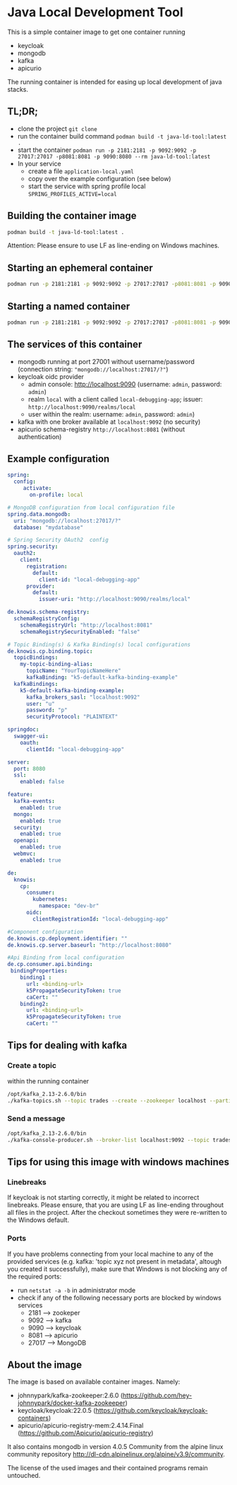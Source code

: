# Java Local Development Tool

This is a simple container image to get one container running

- keycloak
- mongodb
- kafka
- apicurio

The running container is intended for easing up local development of java stacks.

## TL;DR;

- clone the project `git clone `
- run the container build command `podman build -t java-ld-tool:latest .`
- start the container `podman run -p 2181:2181 -p 9092:9092 -p 27017:27017 -p8081:8081 -p 9090:8080 --rm java-ld-tool:latest`
- In your service
  - create a file `application-local.yaml`
  - copy over the example configuration (see below)
  - start the service with spring profile local `SPRING_PROFILES_ACTIVE=local`

## Building the container image

```sh
podman build -t java-ld-tool:latest .
```

Attention: Please ensure to use LF as line-ending on Windows machines.

## Starting an ephemeral container

```sh
podman run -p 2181:2181 -p 9092:9092 -p 27017:27017 -p8081:8081 -p 9090:8080 --rm java-ld-tool:latest
```

## Starting a named container

```sh
podman run -p 2181:2181 -p 9092:9092 -p 27017:27017 -p8081:8081 -p 9090:8080 --name java-ld-tool java-ld-tool:latest
```

## The services of this container

- mongodb running at port 27001 without username/password (connection string: `"mongodb://localhost:27017/?"`)
- keycloak oidc provider
  - admin console: <http://localhost:9090> (username: `admin`, password: `admin`)
  - realm `local` with a client called `local-debugging-app`; issuer: `http://localhost:9090/realms/local`
  - user within the realm: username: `admin`, password: `admin`)
- kafka with one broker available at `localhost:9092` (no security)
- apicurio schema-registry `http://localhost:8081` (without authentication)

## Example configuration

```yaml
spring:
  config:
     activate:
       on-profile: local

# MongoDB configuration from local configuration file
spring.data.mongodb:
  uri: "mongodb://localhost:27017/?"
  database: "mydatabase"

# Spring Security OAuth2  config
spring.security:
  oauth2:
    client:
      registration:
        default:
          client-id: "local-debugging-app"
      provider:
        default:
          issuer-uri: "http://localhost:9090/realms/local"

de.knowis.schema-registry:
  schemaRegistryConfig:
    schemaRegistryUrl: "http://localhost:8081"
    schemaRegistrySecurityEnabled: "false"

# Topic Binding(s) & Kafka Binding(s) local configurations
de.knowis.cp.binding.topic:
  topicBindings:
    my-topic-binding-alias:
      topicName: "YourTopicNameHere"
      kafkaBinding: "k5-default-kafka-binding-example"
  kafkaBindings:
    k5-default-kafka-binding-example:
      kafka_brokers_sasl: "localhost:9092"
      user: "u"
      password: "p"
      securityProtocol: "PLAINTEXT"

springdoc:
  swagger-ui:
    oauth:
      clientId: "local-debugging-app"

server:
  port: 8080
  ssl:
    enabled: false

feature:
  kafka-events:
    enabled: true
  mongo:
    enabled: true
  security:
    enabled: true
  openapi:
    enabled: true
  webmvc:
    enabled: true

de:
  knowis:
    cp:
      consumer:
        kubernetes:
          namespace: "dev-br"
      oidc:
        clientRegistrationId: "local-debugging-app"

#Component configuration
de.knowis.cp.deployment.identifier: ""
de.knowis.cp.server.baseurl: "http://localhost:8080"

#Api Binding from local configuration
de.cp.consumer.api.binding:
 bindingProperties:
    binding1 :
      url: <binding-url>
      k5PropagateSecurityToken: true
      caCert: ""
    binding2:
      url: <binding-url>
      k5PropagateSecurityToken: true
      caCert: ""
```

## Tips for dealing with kafka

### Create a topic

within the running container

```sh
/opt/kafka_2.13-2.6.0/bin 
./kafka-topics.sh --topic trades --create --zookeeper localhost --partitions 1 --replication-factor 1
```

### Send a message

```sh
/opt/kafka_2.13-2.6.0/bin 
./kafka-console-producer.sh --broker-list localhost:9092 --topic trades --property parse.key=true --property key.separator=":"
```

## Tips for using this image with windows machines

### Linebreaks

If keycloak is not starting correctly, it might be related to incorrect linebreaks. Please ensure, that you are using LF as line-ending throughout all files in the project. After the checkout sometimes they were re-written to the Windows default.

### Ports

If you have problems connecting from your local machine to any of the provided services (e.g. kafka: 'topic xyz not present in metadata', altough you created it successfully), make sure that Windows is not blocking any of the required ports:

- run `netstat -a -b` in administrator mode
- check if any of the following necessary ports are blocked by windows services
  - 2181 --> zookeper
  - 9092 --> kafka
  - 9090 --> keycloak
  - 8081 --> apicurio
  - 27017 --> MongoDB

## About the image

The image is based on available container images. Namely:

- johnnypark/kafka-zookeeper:2.6.0 (<https://github.com/hey-johnnypark/docker-kafka-zookeeper>)
- keycloak/keycloak:22.0.5 (<https://github.com/keycloak/keycloak-containers>)
- apicurio/apicurio-registry-mem:2.4.14.Final (<https://github.com/Apicurio/apicurio-registry>)

It also contains mongodb in version 4.0.5 Community from the alpine linux community repository <http://dl-cdn.alpinelinux.org/alpine/v3.9/community>.

The license of the used images and their contained programs remain untouched.
